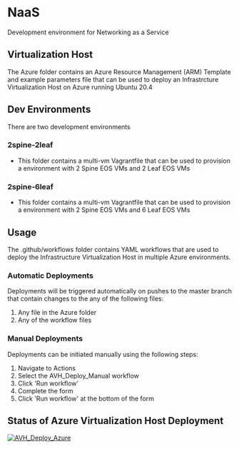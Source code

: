 # NaaS
Development environment for Networking as a Service

## Virtualization Host
The Azure folder contains an Azure Resource Management (ARM) Template and example parameters file that can be used to deploy an Infrastrcture Virtualization Host on Azure running Ubuntu 20.4

## Dev Environments

There are two development environments

### 2spine-2leaf
- This folder contains a multi-vm Vagrantfile that can be used to provision a environment with 2 Spine EOS VMs and 2 Leaf EOS VMs
### 2spine-6leaf
- This folder contains a multi-vm Vagrantfile that can be used to provision a environment with 2 Spine EOS VMs and 6 Leaf EOS VMs


## Usage
The .github/workflows folder contains YAML workflows that are used to deploy the Infrastructure Virtualization Host in multiple Azure environments.

### Automatic Deployments
Deployments will be triggered automatically on pushes to the master branch that contain changes to the any of the following files:

1. Any file in the Azure folder
2. Any of the workflow files

### Manual Deployments
Deployments can be initiated manually using the following steps:

1. Navigate to Actions
2. Select the AVH_Deploy_Manual workflow
3. Click 'Run workflow'
4. Complete the form
5. Click 'Run workflow' at the bottom of the form

## Status of Azure Virtualization Host Deployment
[![AVH_Deploy_Azure](https://github.com/Nchaos/NaaS/actions/workflows/avh_deploy.azure.yml/badge.svg?branch=master)](https://github.com/Nchaos/NaaS/actions/workflows/avh_deploy.azure.yml)